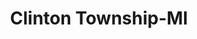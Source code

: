 ---
title: Clinton Township-MI
slug: clinton-township-mi
f_state:
- cms/state/michigan.md
f_locations:
- cms/payday-loan/advance-america-2845.md
- cms/payday-loan/advance-america-2848.md
- cms/payday-loan/approved-cash-advance-4734.md
- cms/payday-loan/cash-connection-6900.md
- cms/payday-loan/cash-connection-6905.md
- cms/payday-loan/cash-now-8085.md
- cms/payday-loan/cash-now-8089.md
- cms/payday-loan/cash-now-8090.md
- cms/payday-loan/cash-now-llc-8142.md
- cms/payday-loan/check-into-cash-inc-13132.md
- cms/payday-loan/gmjh-incorporated-19031.md
- cms/payday-loan/instant-cash-advance-19670.md
- cms/payday-loan/instant-cash-advance-19673.md
- cms/payday-loan/payday-advances-incorporated-23776.md
updated-on: '2024-05-30T13:41:28.615Z'
created-on: '2024-05-30T13:41:28.615Z'
published-on: '2024-05-30T13:54:32.469Z'
f_city: Clinton Township
layout: '[city].html'
tags: city
---